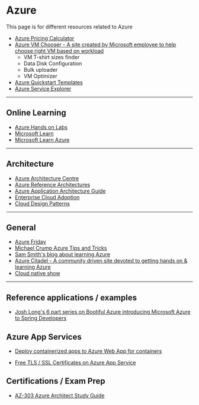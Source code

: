 # Azure

This page is for different resources related to Azure

- [Azure Pricing Calculator](https://azure.microsoft.com/en-us/pricing/calculator/)
- [Azure VM Chooser - A site created by Microsoft employee to help choose right VM based on workload](azurevmchooser.kves.be)
  - VM T-shirt sizes finder
  - Data Disk Configuration
  - Bulk uploader
  - VM Optimizer
- [Azure Quickstart Templates](https://github.com/Azure/azure-quickstart-templates)
- [Azure Service Explorer](https://nnmer.github.io/azure-services-map/dist/)

---

## Online Learning

- [Azure Hands on Labs](https://www.microsoft.com/handsonlabs/)
- [Microsoft Learn](https://docs.microsoft.com/en-us/learn/)
- [Microsoft Learn Azure](https://docs.microsoft.com/en-sg/learn/azure/)

---

## Architecture

- [Azure Architecture Centre](https://docs.microsoft.com/en-us/azure/architecture/)
- [Azure Reference Architectures](https://docs.microsoft.com/en-us/azure/architecture/reference-architectures/)
- [Azure Application Architecture Guide](https://docs.microsoft.com/en-us/azure/architecture/guide/)
- [Enterprise Cloud Adoption](https://docs.microsoft.com/en-us/azure/architecture/cloud-adoption/overview)
- [Cloud Design Patterns](https://docs.microsoft.com/en-us/azure/architecture/patterns/)

---

## General

- [Azure Friday](https://azure.microsoft.com/en-us/resources/videos/azure-friday/)
- [Michael Crump Azure Tips and Tricks](https://www.michaelcrump.net/azure-tips-and-tricks-complete-list/)
- [Sam Smith's blog about learning Azure](https://samlearnsazure.blog/)
- [Azure Citadel - A community driven site devoted to getting hands on & learning Azure](https://azurecitadel.com/)
- [Cloud native show](https://aka.ms/cloudnativeshow)

---

## Reference applications / examples

- [Josh Long's 6 part series on Bootiful Azure introducing Microsoft Azure to Spring Developers](https://spring.io/blog/2019/01/03/bootiful-azure-taking-your-first-steps-with-microsoft-azure-1-6)

## Azure App Services

- [Deploy containerized apps to Azure Web App for containers](https://chrissainty.com/containerising-blazor-applications-with-docker-deploying-containerised-apps-to-azure-web-app-for-containers/)

- [Free TLS / SSL Certificates on Azure App Service](https://dev.to/azure/configuring-the-free-tls-ssl-certificates-on-azure-app-service-j2a)

## Certifications / Exam Prep

- [AZ-303 Azure Architect Study Guide](https://www.thomasmaurer.ch/2020/03/az-303-study-guide-azure-architect-technologies/)
